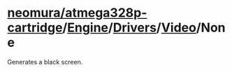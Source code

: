 # [neomura/atmega328p-cartridge](../../../../../readme.md)/[Engine](../../../../readme.md)/[Drivers](../../readme.md)/[Video](../readme.md)/None

Generates a black screen.
